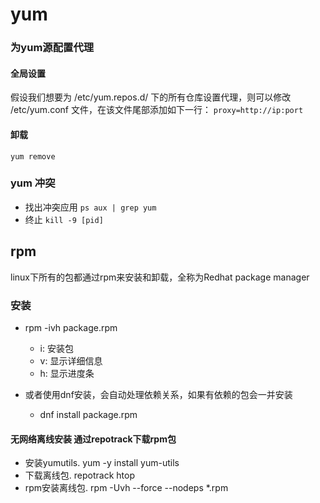 # yum

### 为yum源配置代理
#### 全局设置
假设我们想要为 /etc/yum.repos.d/ 下的所有仓库设置代理，则可以修改 /etc/yum.conf 文件，在该文件尾部添加如下一行：
`proxy=http://ip:port`


#### 卸载
`yum remove`

### yum 冲突
- 找出冲突应用 `ps aux | grep yum`
- 终止 `kill -9 [pid]`

## rpm
linux下所有的包都通过rpm来安装和卸载，全称为Redhat package manager

### 安装
- rpm -ivh package.rpm
  - i: 安装包
  - v: 显示详细信息
  - h: 显示进度条

- 或者使用dnf安装，会自动处理依赖关系，如果有依赖的包会一并安装
  - dnf install package.rpm

#### 无网络离线安装 通过repotrack下载rpm包
- 安装yumutils. yum -y install yum-utils
- 下载离线包. repotrack htop
- rpm安装离线包. rpm -Uvh --force --nodeps *.rpm